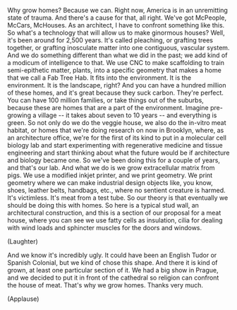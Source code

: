 
Why grow homes? Because we can.
Right now, America is in an unremitting state of trauma.
And there&#39;s a cause for that, all right.
We&#39;ve got McPeople, McCars, McHouses.
As an architect, I have to confront something like this.
So what&#39;s a technology that will allow us
to make ginormous houses?
Well, it&#39;s been around for 2,500 years.
It&#39;s called pleaching, or grafting trees together,
or grafting inosculate matter into one contiguous, vascular system.
And we do something different
than what we did in the past;
we add kind of a modicum of intelligence to that.
We use CNC to make scaffolding
to train semi-epithetic matter, plants,
into a specific geometry
that makes a home that we call a Fab Tree Hab.
It fits into the environment. It is the environment.
It is the landscape, right?
And you can have a hundred million of these homes,
and it&#39;s great because they suck carbon.
They&#39;re perfect.
You can have 100 million families, or take things out of the suburbs,
because these are homes that are a part of the environment.
Imagine pre-growing a village --
it takes about seven to 10 years --
and everything is green.
So not only do we do the veggie house,
we also do the in-vitro meat habitat,
or homes that we&#39;re doing research on now in Brooklyn,
where, as an architecture office, we&#39;re for the first of its kind
to put in a molecular cell biology lab
and start experimenting with regenerative medicine
and tissue engineering
and start thinking about what the future would be
if architecture and biology became one.
So we&#39;ve been doing this for a couple of years, and that&#39;s our lab.
And what we do is we grow
extracellular matrix from pigs.
We use a modified inkjet printer,
and we print geometry.
We print geometry where we can make industrial design objects
like, you know, shoes, leather belts,
handbags, etc.,
where no sentient creature is harmed.
It&#39;s victimless. It&#39;s meat from a test tube.
So our theory is that eventually
we should be doing this with homes.
So here is a typical stud wall,
an architectural construction,
and this is a section
of our proposal for a meat house,
where you can see we use fatty cells as insulation,
cilia for dealing with wind loads
and sphincter muscles for the doors and windows.

(Laughter)

And we know it&#39;s incredibly ugly.
It could have been an English Tudor or Spanish Colonial,
but we kind of chose this shape.
And there it is kind of grown, at least one particular section of it.
We had a big show in Prague,
and we decided to put it in front of the cathedral
so religion can confront the house of meat.
That&#39;s why we grow homes. Thanks very much.

(Applause)

